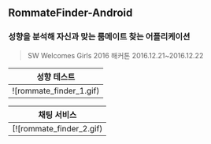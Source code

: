 
## RommateFinder-Android 
### 성향을 분석해 자신과 맞는 룸메이트 찾는 어플리케이션
> SW Welcomes Girls 2016 해커톤 
> 2016.12.21~2016.12.22

 
| 성향 테스트 | 
| --- | 
| ![rommate_finder_1.gif)  | 

| 채팅 서비스 |
| --- |
[![rommate_finder_2.gif) |

